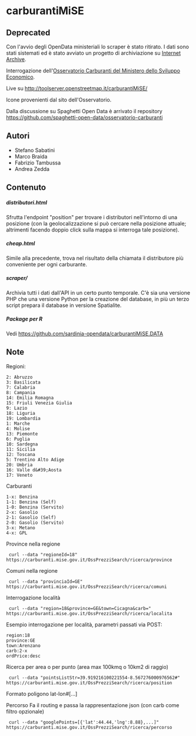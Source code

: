 carburantiMiSE
==============

Deprecated
---
Con l'avvio degli OpenData ministeriali lo scraper è stato ritirato.
I dati sono stati sistemati ed è stato avviato un progetto di archiviazione su [Internet Archive](https://archive.org/details/opencarburanti).


Interrogazione dell'[Osservatorio Carburanti del Ministero dello Sviluppo Economico](https://carburanti.mise.gov.it/OssPrezziSearch/ricerca/).

Live su http://toolserver.openstreetmap.it/carburantiMiSE/

Icone provenienti dal sito dell'Osservatorio.

Dalla discussione su Spaghetti Open Data è arrivato il repository https://github.com/spaghetti-open-data/osservatorio-carburanti

Autori
------
- Stefano Sabatini
- Marco Braida
- Fabrizio Tambussa
- Andrea Zedda

Contenuto
---------

##### distributori.html

Sfrutta l'endpoint "position" per trovare i distributori nell'intorno di una posizione (con la geolocalizzazione si può cercare nella posizione attuale; altrimenti facendo doppio click sulla mappa si interroga tale posizione).

##### cheap.html

Simile alla precedente, trova nel risultato della chiamata il distributore più conveniente per ogni carburante.

##### scraper/
Archivia tutti i dati dall'API in un certo punto temporale. C'è sia una versione PHP che una versione Python per la creazione del database, in più un terzo script prepara il database in versione Spatialite.

##### Package per R

Vedi https://github.com/sardinia-opendata/carburantiMiSE.DATA

Note
-----

Regioni:
```
2: Abruzzo
3: Basilicata
7: Calabria
8: Campania
14: Emilia Romagna
15: Friuli Venezia Giulia
9: Lazio
18: Liguria
19: Lombardia
1: Marche
4: Molise
13: Piemonte
6: Puglia
10: Sardegna
11: Sicilia
12: Toscana
5: Trentino Alto Adige
20: Umbria
16: Valle d&#39;Aosta
17: Veneto
```

Carburanti
```
1-x: Benzina
1-1: Benzina (Self)
1-0: Benzina (Servito)
2-x: Gasolio
2-1: Gasolio (Self)
2-0: Gasolio (Servito)
3-x: Metano
4-x: GPL
```

Province nella regione
```
 curl --data "regioneId=18" https://carburanti.mise.gov.it/OssPrezziSearch/ricerca/province
```

Comuni nella regione
```
 curl --data "provinciaId=GE" https://carburanti.mise.gov.it/OssPrezziSearch/ricerca/comuni
```

Interrogazione località
```
 curl --data "region=18&province=GE&town=Cicagna&carb=" https://carburanti.mise.gov.it/OssPrezziSearch/ricerca/localita
```

Esempio interrogazione per località, parametri passati via POST:
```
region:18
province:GE
town:Arenzano
carb:2-x
ordPrice:desc
```

Ricerca per area o per punto (area max 100kmq o 10km2 di raggio)
```
 curl --data "pointsListStr=39.919216100221554-8.567276000976562#" https://carburanti.mise.gov.it/OssPrezziSearch/ricerca/position
```

Formato poligono lat-lon#[...]


Percorso
Fa il routing e passa la rappresentazione json (con carb come filtro opzionale)
```
 curl --data "googlePoints=[{'lat':44.44,'lng':8.88},...]" https://carburanti.mise.gov.it/OssPrezziSearch/ricerca/percorso
```
